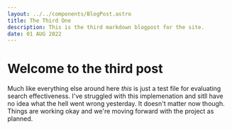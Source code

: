 ```yaml
---
layout: ../../components/BlogPost.astro
title: The Third One
description: This is the third markdown blogpost for the site.
date: 01 AUG 2022
---
```


# Welcome to the third post

Much like everything else around here *this* is just a test file for evaluating search effectiveness. I've struggled with this implemenation and sitll have no idea what the hell went wrong yesterday. It doesn't matter now though. Things are working okay and we're moving forward with the project as planned.
